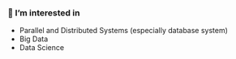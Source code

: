 ### 💖 I’m interested in

- Parallel and Distributed Systems (especially database system)
- Big Data
- Data Science

<!--
<table>

<tr valign="top">
<td>
### 💖 I’m interested in

- Parallel and Distributed Systems &emsp; &emsp;
  <br> (especially database system)
- Big Data
- Data Science
</td>

<td>  
### 🌱 I’m currently learning

- Hadoop/Spark/Flink/MPI &emsp; &emsp; &emsp; &emsp; &emsp;
- Algorithm (continuously)             
</td>
</tr>

</table>
-->
